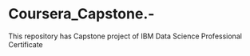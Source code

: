 # Coursera_Capstone.-
This repository has Capstone project of IBM Data Science Professional Certificate
